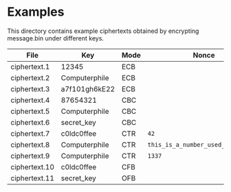 # Examples

This directory contains example ciphertexts obtained by encrypting message.bin under different keys.

| File          | Key           | Mode  | Nonce                              | IV                                 |
| ------------- | ------------- | ----- | ---------------------------------- | ---------------------------------- |
| ciphertext.1  | 12345         | ECB   |                                    |                                    |
| ciphertext.2  | Computerphile | ECB   |                                    |                                    |
| ciphertext.3  | a7f101gh6kE22 | ECB   |                                    |                                    |
| ciphertext.4  | 87654321      | CBC   |                                    |                                    |
| ciphertext.5  | Computerphile | CBC   |                                    |                                    |
| ciphertext.6  | secret_key    | CBC   |                                    |                                    |
| ciphertext.7  | c0ldc0ffee    | CTR   | `42`                               |                                    |
| ciphertext.8  | Computerphile | CTR   | `this_is_a_number_used_only_once.` |                                    |
| ciphertext.9  | Computerphile | CTR   | `1337`                             |                                    |
| ciphertext.10 | c0ldc0ffee    | CFB   |                                    | `0123456789ABCDEF0123456789ABCDEF` |
| ciphertext.11 | secret_key    | OFB   |                                    | `0123456789ABCDEF0123456789ABCDEF` |
